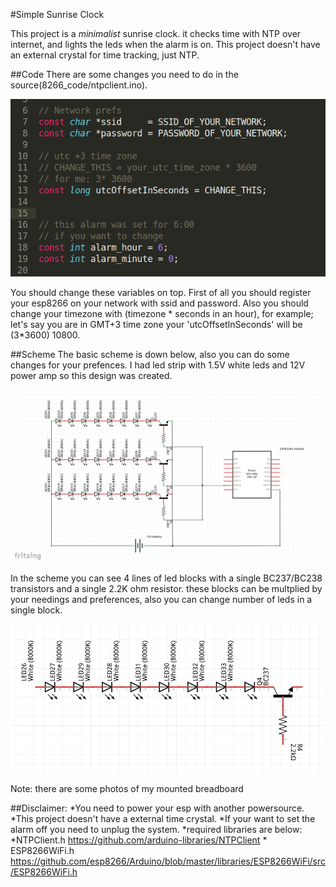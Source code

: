 #Simple Sunrise Clock

This project is a *minimalist* sunrise clock. it checks time with NTP over internet, and lights the leds when the alarm is on. This project doesn't have an external crystal for time tracking, just NTP.


##Code
There are some changes you need to do in the source(8266_code/ntpclient.ino).

![Changes](pictures/change_these.png)

You should change these variables on top. First of all you should register your esp8266 on your network with ssid and password. Also you should change your timezone with (timezone * seconds in an hour), for example; let's say you are in GMT+3 time zone your 'utcOffsetInSeconds' will be (3*3600) 10800.


##Scheme
The basic scheme is down below, also you can do some changes for your prefences. I had led strip with 1.5V white leds and 12V power amp so this design was created.

![Scheme](pictures/scheme.png)

In the scheme you can see 4 lines of led blocks with a single BC237/BC238 transistors and a single 2.2K ohm resistor. these blocks can be multplied by your needings and preferences, also you can change number of leds in a single block.

![led block](pictures/led_block.png)

Note: there are some photos of my mounted breadboard 

##Disclaimer:
*You need to power your esp with another powersource.
*This project doesn't have a external time crystal.
*If your want to set the alarm off you need to unplug the system.
*required libraries are below:
	*NTPClient.h https://github.com/arduino-libraries/NTPClient
	* ESP8266WiFi.h https://github.com/esp8266/Arduino/blob/master/libraries/ESP8266WiFi/src/ESP8266WiFi.h

